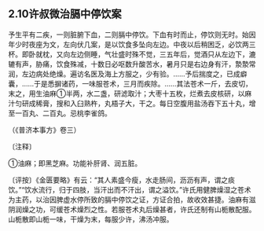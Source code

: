 ## 2.10许叔微治膈中停饮案

予生平有二疾，一则脏腑下血，二则膈中停饮。下血有时而止，停饮则无时。始因年少时夜座为文，左向伏几案，是以饮食多坠向左边。中夜以后稍困乏，必饮两三杯。即卧就枕，又向左边侧睡，气壮盛时殊不觉，三五年后，觉酒只从左边下，漉辘有声，胁痛，饮食殊减，十数日必呕数升酸苦水，暑月只是右边身有汗，漐漐常润，左边病处绝燥。遍访名医及海上方服之，少有验。……予后揣度之，已成癖囊，……于是悉摒诸药，一味服苍术，三月而疾除。……其法苍术一斤，去皮切，末之，用生油麻①半两，水二盏，研滤取汁；大枣十五枚，烂煮去皮核研，以麻汁匀研成稀膏，搜和入臼熟杵，丸梧子大，干之。每日空腹用盐汤吞下五十丸，增至一百丸、二百丸。忌桃李雀鸽。

（《普济本事方》卷三）

〔注释〕

①油麻；即黑芝麻。功能补肝肾、润五脏。

〔评按〕《金匮要略》有云：“其人素盛今瘦，水走肠间，沥沥有声，谓之痰饮。”“饮水流行，归于四肢，当汗出而不汗出，谓之溢饮。”许氏用健脾燥湿之苍术为主药，以治因脾虚水停所致的膈中停饮之证，方证合拍，故收效甚捷。油麻有滋阴润燥之功，可缓苍术燥烈之性。若服苍术丸后燥甚者，许氏还制有山栀散配服。山栀散即山栀一味，干燥为末，每服少许，沸汤冲服。
